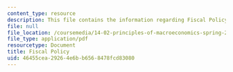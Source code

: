```yaml
---
content_type: resource
description: This file contains the information regarding Fiscal Policy.
file: null
file_location: /coursemedia/14-02-principles-of-macroeconomics-spring-2014/46455cea29264e6bb6568478fcd83080_MIT14_02S14_Fiscal_Policy.pdf
file_type: application/pdf
resourcetype: Document
title: Fiscal Policy
uid: 46455cea-2926-4e6b-b656-8478fcd83080
---
```

